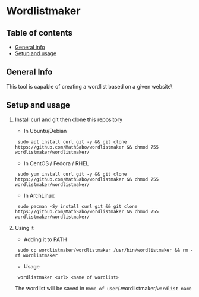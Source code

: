 # Wordlistmaker #

## Table of contents

* [General info](#general-info)
* [Setup and usage](#Setup-and-usage)

## General Info

This tool is capable of creating a wordlist based on a given website\

## Setup and usage

1. Install curl and git then clone this repository
    * In Ubuntu/Debian
    ```
     sudo apt install curl git -y && git clone https://github.com/MathSabo/wordlistmaker && chmod 755 wordlistmaker/wordlistmaker/
    ```
    * In CentOS / Fedora / RHEL
    ```
     sudo yum install curl git -y && git clone https://github.com/MathSabo/wordlistmaker && chmod 755 wordlistmaker/wordlistmaker/
    ```
    * In ArchLinux
    ```
     sudo pacman -Sy install curl git && git clone https://github.com/MathSabo/wordlistmaker && chmod 755 wordlistmaker/wordlistmaker/
    ```
2. Using it
    * Adding it to PATH
    ```
     sudo cp wordlistmaker/wordlistmaker /usr/bin/wordlistmaker && rm -rf wordlistmaker
    ```

    * Usage
    ```
     wordlistmaker <url> <name of wordlist>
    ```
    The wordlist will be saved in `Home of user`/.wordlistmaker/`wordlist name`

